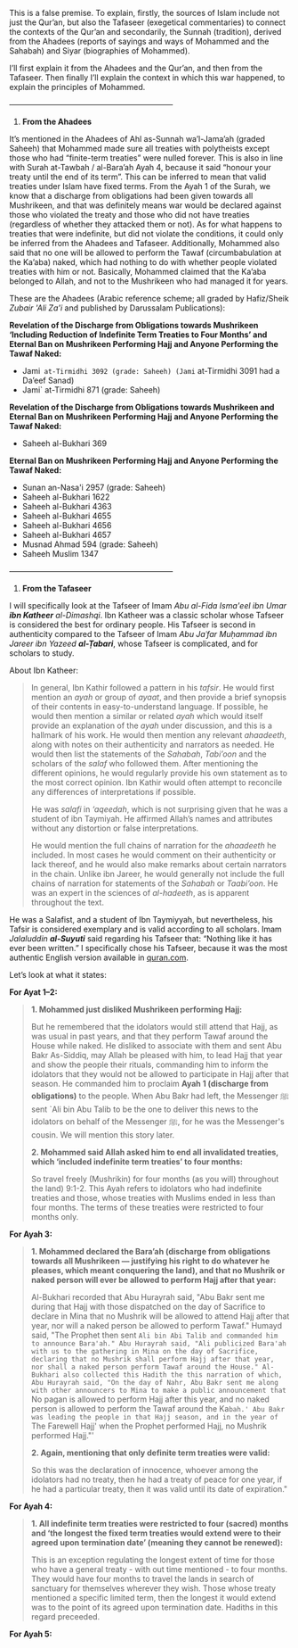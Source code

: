 This is a false premise. To explain, firstly, the sources of Islam include not just the Qur’an, but also the Tafaseer (exegetical commentaries) to connect the contexts of the Qur’an and secondarily, the Sunnah (tradition), derived from the Ahadees (reports of sayings and ways of Mohammed and the Sahabah) and Siyar (biographies of Mohammed).

I’ll first explain it from the Ahadees and the Qur’an, and then from the Tafaseer. Then finally I’ll explain the context in which this war happened, to explain the principles of Mohammed.

—————————————————————

1. **From the Ahadees**

It’s mentioned in the Ahadees of Ahl as-Sunnah wa’l-Jama’ah (graded Saheeh) that Mohammed made sure all treaties with polytheists except those who had “finite-term treaties” were nulled forever. This is also in line with Surah at-Tawbah / al-Bara’ah Ayah 4, because it said “honour your treaty until the end of its term”. This can be inferred to mean that valid treaties under Islam have fixed terms. From the Ayah 1 of the Surah, we know that a discharge from obligations had been given towards all Mushrikeen, and that was definitely means war would be declared against those who violated the treaty and those who did not have treaties (regardless of whether they attacked them or not). As for what happens to treaties that were indefinite, but did not violate the conditions, it could only be inferred from the Ahadees and Tafaseer. Additionally, Mohammed also said that no one will be allowed to perform the Tawaf (circumbabulation at the Ka’aba) naked, which had nothing to do with whether people violated treaties with him or not. Basically, Mohammed claimed that the Ka’aba belonged to Allah, and not to the Mushrikeen who had managed it for years.

These are the Ahadees (Arabic reference scheme; all graded by Hafiz/Sheik _Zubair 'Ali Za'i_ and published by Darussalam Publications):

**Revelation of the Discharge from Obligations towards Mushrikeen ‘Including Reduction of Indefinite Term Treaties to Four Months’ and Eternal Ban on Mushrikeen Performing Hajj and Anyone Performing the Tawaf Naked:**

- Jami` at-Tirmidhi 3092 (grade: Saheeh) (Jami` at-Tirmidhi 3091 had a Da’eef Sanad)
- Jami` at-Tirmidhi 871 (grade: Saheeh)

**Revelation of the Discharge from Obligations towards Mushrikeen and Eternal Ban on Mushrikeen Performing Hajj and Anyone Performing the Tawaf Naked:**

- Saheeh al-Bukhari 369

**Eternal Ban on Mushrikeen Performing Hajj and Anyone Performing the Tawaf Naked:**

- Sunan an-Nasa'i 2957 (grade: Saheeh)
- Saheeh al-Bukhari 1622
- Saheeh al-Bukhari 4363
- Saheeh al-Bukhari 4655
- Saheeh al-Bukhari 4656
- Saheeh al-Bukhari 4657
- Musnad Ahmad 594 (grade: Saheeh)
- Saheeh Muslim 1347

—————————————————————

1. **From the Tafaseer**

I will specifically look at the Tafseer of Imam _Abu al-Fida Isma'eel ibn Umar_ **_ibn Katheer_** _al-Dimashqi_. Ibn Katheer was a classic scholar whose Tafseer is considered the best for ordinary people. His Tafseer is second in authenticity compared to the Tafseer of Imam _Abu Jaʿfar Muḥammad ibn Jareer ibn Yazeed_ **_al-Ṭabari_**, whose Tafseer is complicated, and for scholars to study.

About Ibn Katheer:

> In general, Ibn Kathir followed a pattern in his _tafsir_. He would first mention an _ayah_ or group of _ayaat_, and then provide a brief synopsis of their contents in easy-to-understand language. If possible, he would then mention a similar or related _ayah_ which would itself provide an explanation of the _ayah_ under discussion, and this is a hallmark of his work. He would then mention any relevant _ahaadeeth_, along with notes on their authenticity and narrators as needed. He would then list the statements of the _Sahabah_, _Tabi’oon_ and the scholars of the _salaf_ who followed them. After mentioning the different opinions, he would regularly provide his own statement as to the most correct opinion. Ibn Kathir would often attempt to reconcile any differences of interpretations if possible.
> 
> He was _salafi_ in _‘aqeedah_, which is not surprising given that he was a student of ibn Taymiyah. He affirmed Allah’s names and attributes without any distortion or false interpretations.
> 
> He would mention the full chains of narration for the _ahaadeeth_ he included. In most cases he would comment on their authenticity or lack thereof, and he would also make remarks about certain narrators in the chain. Unlike ibn Jareer, he would generally not include the full chains of narration for statements of the _Sahabah_ or _Taabi’oon_. He was an expert in the sciences of _al-hadeeth_, as is apparent throughout the text.

He was a Salafist, and a student of Ibn Taymiyyah, but nevertheless, his Tafsir is considered exemplary and is valid according to all scholars. Imam _Jalaluddin_ **_al-Suyuti_** said regarding his Tafseer that: “Nothing like it has ever been written.” I specifically chose his Tafseer, because it was the most authentic English version available in [quran.com](http://Quran.com).

Let’s look at what it states:

**For Ayat 1–2:**

> **1. Mohammed just disliked Mushrikeen performing Hajj:**
> 
> But he remembered that the idolators would still attend that Hajj, as was usual in past years, and that they perform Tawaf around the House while naked. He disliked to associate with them and sent Abu Bakr As-Siddiq, may Allah be pleased with him, to lead Hajj that year and show the people their rituals, commanding him to inform the idolators that they would not be allowed to participate in Hajj after that season. He commanded him to proclaim **Ayah 1 (discharge from obligations)** to the people. When Abu Bakr had left, the Messenger ﷺ sent `Ali bin Abu Talib to be the one to deliver this news to the idolators on behalf of the Messenger ﷺ, for he was the Messenger's cousin. We will mention this story later.
> 
> **2. Mohammed said Allah asked him to end all invalidated treaties, which ‘included indefinite term treaties’ to four months:**
> 
> So travel freely (Mushrikin) for four months (as you will) throughout the land) 9:1-2. This Ayah refers to idolators who had indefinite treaties and those, whose treaties with Muslims ended in less than four months. The terms of these treaties were restricted to four months only.

**For Ayah 3:**

> **1. Mohammed declared the Bara’ah (discharge from obligations towards all Mushrikeen — justifying his right to do whatever he pleases, which meant conquering the land), and that no Mushrik or naked person will ever be allowed to perform Hajj after that year:**
> 
> Al-Bukhari recorded that Abu Hurayrah said, "Abu Bakr sent me during that Hajj with those dispatched on the day of Sacrifice to declare in Mina that no Mushrik will be allowed to attend Hajj after that year, nor will a naked person be allowed to perform Tawaf." Humayd said, "The Prophet then sent `Ali bin Abi Talib and commanded him to announce Bara'ah." Abu Hurayrah said, "Ali publicized Bara'ah with us to the gathering in Mina on the day of Sacrifice, declaring that no Mushrik shall perform Hajj after that year, nor shall a naked person perform Tawaf around the House." Al-Bukhari also collected this Hadith the this narration of which, Abu Hurayrah said, "On the day of Nahr, Abu Bakr sent me along with other announcers to Mina to make a public announcement that `No pagan is allowed to perform Hajj after this year, and no naked person is allowed to perform the Tawaf around the Ka`bah.' Abu Bakr was leading the people in that Hajj season, and in the year of `The Farewell Hajj' when the Prophet performed Hajj, no Mushrik performed Hajj."'
> 
> **2. Again, mentioning that only definite term treaties were valid:**
> 
> So this was the declaration of innocence, whoever among the idolators had no treaty, then he had a treaty of peace for one year, if he had a particular treaty, then it was valid until its date of expiration."

**For Ayah 4:**

> **1. All indefinite term treaties were restricted to four (sacred) months and ‘the longest the fixed term treaties would extend were to their agreed upon termination date’ (meaning they cannot be renewed):**
> 
> This is an exception regulating the longest extent of time for those who have a general treaty - with out time mentioned - to four months. They would have four months to travel the lands in search of sanctuary for themselves wherever they wish. Those whose treaty mentioned a specific limited term, then the longest it would extend was to the point of its agreed upon termination date. Hadiths in this regard preceeded.

**For Ayah 5:**